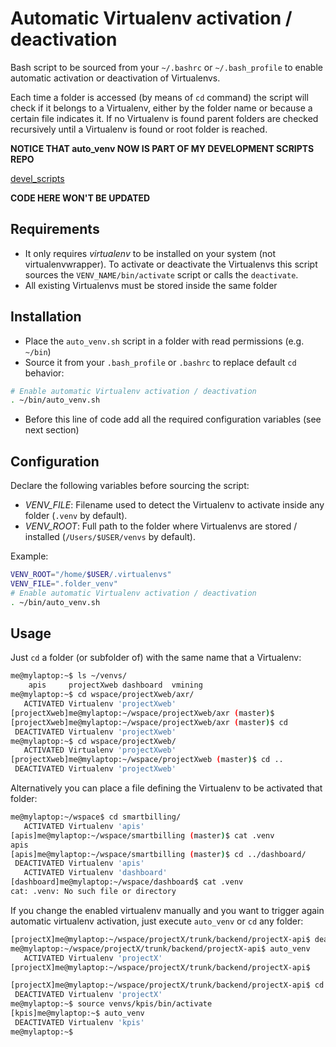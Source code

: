 Automatic Virtualenv activation / deactivation
==============================================

Bash script to be sourced from your `~/.bashrc` or `~/.bash_profile` to enable automatic activation or deactivation of Virtualenvs.

Each time a folder is accessed (by means of `cd` command) the script will check if it belongs to a Virtualenv, either by the folder name or because a certain file indicates it. If no Virtualenv is found parent folders are checked recursively until a Virtualenv is found or root folder is reached.

**NOTICE THAT auto_venv NOW IS PART OF MY DEVELOPMENT SCRIPTS REPO**

[devel_scripts](https://github.com/pablito56/devel_scripts)

**CODE HERE WON'T BE UPDATED**


Requirements
------------

* It only requires *virtualenv* to be installed on your system (not virtualenvwrapper). To activate or deactivate the Virtualenvs this script sources the `VENV_NAME/bin/activate` script or calls the `deactivate`.
* All existing Virtualenvs must be stored inside the same folder


Installation
------------

* Place the `auto_venv.sh` script in a folder with read permissions (e.g. `~/bin`)
* Source it from your `.bash_profile` or `.bashrc` to replace default `cd` behavior:

```bash
# Enable automatic Virtualenv activation / deactivation
. ~/bin/auto_venv.sh
```

* Before this line of code add all the required configuration variables (see next section)


Configuration
-------------
Declare the following variables before sourcing the script:
* *VENV_FILE*: Filename used to detect the Virtualenv to activate inside any folder (`.venv` by default).
* *VENV_ROOT*: Full path to the folder where Virtualenvs are stored / installed (`/Users/$USER/venvs` by default).

Example:

```bash
VENV_ROOT="/home/$USER/.virtualenvs"
VENV_FILE=".folder_venv"
# Enable automatic Virtualenv activation / deactivation
. ~/bin/auto_venv.sh
```

Usage
-----
Just `cd` a folder (or subfolder of) with the same name that a Virtualenv:

```bash
me@mylaptop:~$ ls ~/venvs/
    apis     projectXweb dashboard  vmining
me@mylaptop:~$ cd wspace/projectXweb/axr/
   ACTIVATED Virtualenv 'projectXweb'
[projectXweb]me@mylaptop:~/wspace/projectXweb/axr (master)$
[projectXweb]me@mylaptop:~/wspace/projectXweb/axr (master)$ cd
 DEACTIVATED Virtualenv 'projectXweb'
me@mylaptop:~$ cd wspace/projectXweb/
   ACTIVATED Virtualenv 'projectXweb'
[projectXweb]me@mylaptop:~/wspace/projectXweb (master)$ cd ..
 DEACTIVATED Virtualenv 'projectXweb'
```

Alternatively you can place a file defining the Virtualenv to be activated that folder:

```bash
me@mylaptop:~/wspace$ cd smartbilling/
   ACTIVATED Virtualenv 'apis'
[apis]me@mylaptop:~/wspace/smartbilling (master)$ cat .venv
apis
[apis]me@mylaptop:~/wspace/smartbilling (master)$ cd ../dashboard/
 DEACTIVATED Virtualenv 'apis'
   ACTIVATED Virtualenv 'dashboard'
[dashboard]me@mylaptop:~/wspace/dashboard$ cat .venv
cat: .venv: No such file or directory
```

If you change the enabled virtualenv manually and you want to trigger again automatic virtualenv activation, just execute `auto_venv` or `cd` any folder:

```bash
[projectX]me@mylaptop:~/wspace/projectX/trunk/backend/projectX-api$ deactivate 
me@mylaptop:~/wspace/projectX/trunk/backend/projectX-api$ auto_venv
   ACTIVATED Virtualenv 'projectX'
[projectX]me@mylaptop:~/wspace/projectX/trunk/backend/projectX-api$ 
```

```bash
[projectX]me@mylaptop:~/wspace/projectX/trunk/backend/projectX-api$ cd
 DEACTIVATED Virtualenv 'projectX'
me@mylaptop:~$ source venvs/kpis/bin/activate
[kpis]me@mylaptop:~$ auto_venv
 DEACTIVATED Virtualenv 'kpis'
me@mylaptop:~$ 
```
